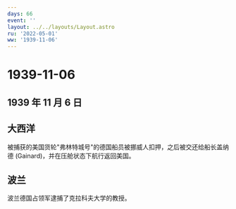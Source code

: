 ```yaml
---
days: 66
event: ''
layout: ../../layouts/Layout.astro
ru: '2022-05-01'
ww: '1939-11-06'
---
```


# 1939-11-06

## 1939 年 11 月 6 日

## 大西洋

被捕获的美国货轮"弗林特城号"的德国船员被挪威人扣押，之后被交还给船长盖纳德
(Gainard)，并在压舱状态下航行返回美国。

## 波兰

波兰德国占领军逮捕了克拉科夫大学的教授。